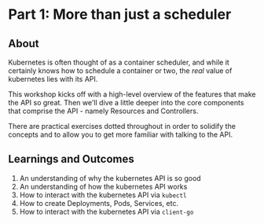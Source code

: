 # Part 1: More than just a scheduler

## About

Kubernetes is often thought of as a container scheduler, and while it certainly
knows how to schedule a container or two, the _real_ value of kubernetes lies
with its API.

This workshop kicks off with a high-level overview of the features that make
the API so great. Then we'll dive a little deeper into the core components that
comprise the API - namely Resources and Controllers.

There are practical exercises dotted throughout in order to solidify the
concepts and to allow you to get more familiar with talking to the API.

## Learnings and Outcomes

1. An understanding of why the kubernetes API is so good
1. An understanding of how the kubernetes API works
1. How to interact with the kubernetes API via `kubectl`
  1. How to create Deployments, Pods, Services, etc.
1. How to interact with the kubernetes API via `client-go`
